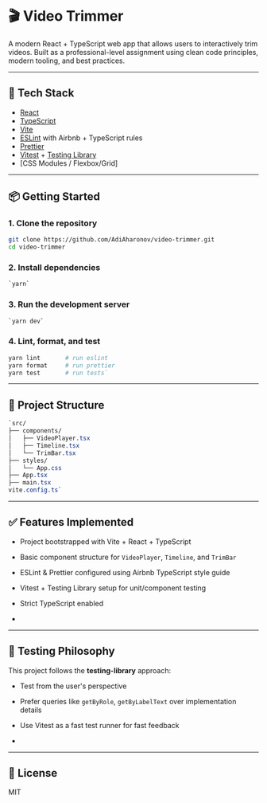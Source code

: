 # 🎬 Video Trimmer

A modern React + TypeScript web app that allows users to interactively trim videos. Built as a professional-level assignment using clean code principles, modern tooling, and best practices.

---

## 🧰 Tech Stack

- [React](https://reactjs.org/)
- [TypeScript](https://www.typescriptlang.org/)
- [Vite](https://vitejs.dev/)
- [ESLint](https://eslint.org/) with Airbnb + TypeScript rules
- [Prettier](https://prettier.io/)
- [Vitest](https://vitest.dev/) + [Testing Library](https://testing-library.com/)
- [CSS Modules / Flexbox/Grid]

---

## 📦 Getting Started

### 1\. Clone the repository
```bash
git clone https://github.com/AdiAharonov/video-trimmer.git
cd video-trimmer
```

### 2\. Install dependencies

```bash
`yarn`
```

### 3\. Run the development server

```bash
`yarn dev`
```

### 4\. Lint, format, and test

```bash
yarn lint       # run eslint
yarn format     # run prettier
yarn test       # run tests`
```
---

📁 Project Structure
--------------------

```css
`src/
├── components/
│   ├── VideoPlayer.tsx
│   ├── Timeline.tsx
│   └── TrimBar.tsx
├── styles/
│   └── App.css
├── App.tsx
├── main.tsx
vite.config.ts`
```

---

✅ Features Implemented
----------------------

-   Project bootstrapped with Vite + React + TypeScript

-   Basic component structure for `VideoPlayer`, `Timeline`, and `TrimBar`

-   ESLint & Prettier configured using Airbnb TypeScript style guide

-   Vitest + Testing Library setup for unit/component testing

-   Strict TypeScript enabled
-   
---

🧪 Testing Philosophy
---------------------

This project follows the **testing-library** approach:

-   Test from the user's perspective

-   Prefer queries like `getByRole`, `getByLabelText` over implementation details

-   Use Vitest as a fast test runner for fast feedback
-   
---

📜 License
----------

MIT